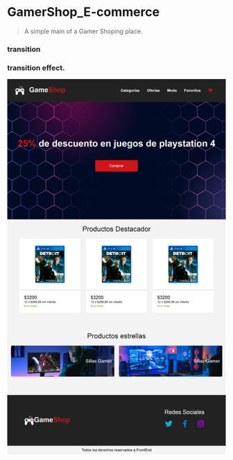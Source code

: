 # GamerShop_E-commerce

> A simple main of a Gamer Shoping place. 

### transition
### transition effect.
![This is an image](https://github.com/celfiew/GamerShop_E-commerce/blob/main/img/celfiew.github.io_GamerShop_E-commerce_.png)
